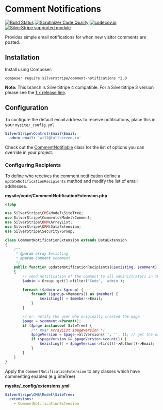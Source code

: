 # Comment Notifications

[![Build Status](https://travis-ci.org/silverstripe/comment-notifications.svg?branch=master)](https://travis-ci.org/silverstripe/comment-notifications)
[![Scrutinizer Code Quality](https://scrutinizer-ci.com/g/silverstripe/comment-notifications/badges/quality-score.png?b=master)](https://scrutinizer-ci.com/g/silverstripe/comment-notifications/?branch=master)
[![codecov.io](https://codecov.io/github/silverstripe/comment-notifications/coverage.svg?branch=master)](https://codecov.io/github/silverstripe/comment-notifications?branch=master)
[![SilverStripe supported module](https://img.shields.io/badge/silverstripe-supported-0071C4.svg)](https://www.silverstripe.org/software/addons/silverstripe-commercially-supported-module-list/)

Provides simple email notifications for when new visitor comments are posted.

## Installation

Install using Composer:

```
composer require silverstripe/comment-notifications ^2.0
```

**Note:** This branch is SilverStripe 4 compatible. For a SilverStripe 3 version please see the [1.x release line](https://github.com/silverstripe/comment-notifications/tree/1.0).


## Configuration

To configure the default email address to receive notifications, place this in your `mysite/_config.yml`

```yaml
SilverStripe\Control\Email\Email:
  admin_email: 'will@fullscreen.io'
```

Check out the [CommentNotifiable](src/Extensions/CommentNotifiable.php) class for the list of options you can override
in your project.

### Configuring Recipients

To define who receives the comment notification define a `updateNotificationRecipients` method and modify the list of
 email addresses.

**mysite/code/CommentNotificationExtension.php**

```php
<?php

use SilverStripe\CMS\Model\SiteTree;
use SilverStripe\Comments\Model\Comment;
use SilverStripe\ORM\ArrayList;
use SilverStripe\ORM\DataExtension;
use SilverStripe\Security\Group;

class CommentNotificationExtension extends DataExtension
{
    /**
     * @param array $existing
     * @param Comment $comment
     */
    public function updateNotificationRecipients(&$existing, $comment)
    {
        // send notification of the comment to all administrators in the CMS
        $admin = Group::get()->filter('Code', 'admin');

        foreach ($admin as $group) {
            foreach ($group->Members() as $member) {
                $existing[] = $member->Email;
            }
        }

        // or, notify the user who originally created the page
        $page = $comment->Parent();
        if ($page instanceof SiteTree) {
            /** @var ArrayList $pageVersion */
            $pageVersion = $page->allVersions('', '', 1); // get the original version
            if ($pageVersion && $pageVersion->count()) {
                $existing[] = $pageVersion->first()->Author()->Email;
            }
        }
    }
}
```

Apply the `CommentNotificationExtension` to any classes which have commenting enabled (e.g SiteTree)

**mysite/_config/extensions.yml**
```yaml
SilverStripe\CMS\Model\SiteTree:
  extensions:
    - CommentNotificationExtension
```
